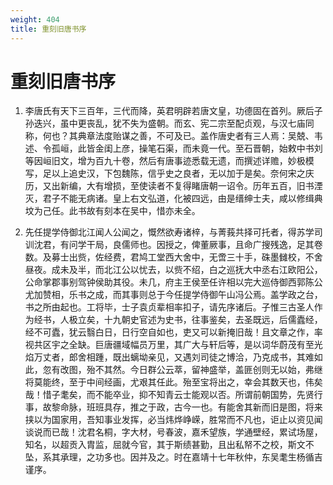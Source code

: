 ```yaml
---
weight: 404
title: 重刻旧唐书序
---
```


# 重刻旧唐书序

1. <span id="重刻旧唐书序-1"></span>
李唐氏有天下三百年，三代而降，英君明辟若唐文皇，功德固在首列。厥后子孙迭兴，虽中更丧乱，犹不失为盛朝。而玄、宪二宗至配贞观，与汉七庙同称，何也？其典章法度贻谋之善，不可及已。盖作唐史者有三人焉：吴兢、韦述、令孤峘，此皆金闺上彦，操笔石渠，而未竟一代。至石晋朝，始敕中书刘等因峘旧文，增为百九十卷，然后有唐事迹悉载无遗，而撰述详赡，妙极模写，足以上追史汉，下包魏陈，信乎史之良者，无以加于是矣。奈何宋之庆历，又出新编，大有增损，至使读者不复得睹唐朝一诏令。历年五百，旧书湮灭，君子不能无病诸。皇上右文弘道，化被四远，由是缙绅士夫，咸以修缉典坟为己任。此书故有刻本在吴中，惜亦未全。

2. <span id="重刻旧唐书序-2"></span>
先任提学侍御北江闻人公闻之，慨然欲寿诸梓，与菁莪共择可托者，得苏学司训沈君，有问学干局，良儒师也。因授之，俾董厥事，且命广搜残逸，足其卷数。及募士出赀，佐经费，君鸠工堂西大舍中，无啻三十手，硃墨雠校，不舍昼夜。成未及半，而北江公以忧去，以赀不绍，白之巡抚大中丞右江欧阳公，公命掌郡事别驾钟侯助其役。未几，府主王侯至任许相以完大巡侍御西郭陈公尤加赞相，乐书之成，而其事则总于今任提学侍御午山冯公焉。盖学政之台，书之所由起也。工将毕，士子袁贞辈相率扣子，请先序诸后。子惟三古圣人作为经书，人极立矣，十九朝史官述为史书，往事鉴矣，去圣既远，后儒蠹经，经不可蠹，犹云翳白日，日行空自如也，吏又可以新掩旧哉！且文章之作，率视共区宇之全缺。巨唐疆域幅员万里，其广大与轩后等，是以词华蔚茂有至光焰万丈者，郎舍相踵，既出螭坳亲见，又遇刘司徒之博洽，乃克成书，其难如此，忽有改图，殆不其然。今日群公云萃，留神盛举，盖匪创则无以始，弗继将莫能终，至于中间经画，尤艰其任此。殆至宝将出之，幸会其数天也，伟矣哉！惜子耄矣，而不能卒业，抑不知青云士能观以否。所谓前朝国势，先贤行事，故黎命脉，班班具存，推之于政，古今一也。有能舍其新而旧是图，将来挟以为国家用，吾知事业发挥，必当炜烨峥嵘，胜常而不凡也，讵止以资见闻谈说而已哉！沈君名桐，字大材，号春波，嘉禾望族，学通壁经，累试场屋，知名，以超贡入胄监，屈就今官，其于斯绩甚勤，且出私帑不之校，斯文不坠，系其承理，之功多也。因并及之。时在嘉靖十七年秋仲，东吴耄生杨循吉谨序。
